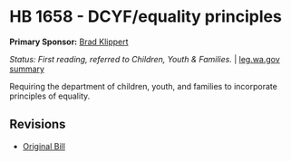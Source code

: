 # HB 1658 - DCYF/equality principles
**Primary Sponsor:** [Brad Klippert](/person/leg/brad.klippert.md)

*Status: First reading, referred to Children, Youth & Families.* | [leg.wa.gov summary](https://app.leg.wa.gov/billsummary?BillNumber=1658&Year=2021)

Requiring the department of children, youth, and families to incorporate principles of equality.

## Revisions
* [Original Bill](1/)